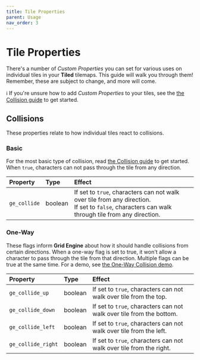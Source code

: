 ```yaml
---
title: Tile Properties
parent: Usage
nav_order: 3
---
```


# Tile Properties

There's a number of _Custom Properties_ you can set for various uses on individual tiles in your **Tiled** tilemaps. This guide will walk you through them! Remember, these are subject to change, and more will come.

ℹ️ If you're unsure how to add _Custom Properties_ to your tiles, see the [the Collision guide](collision) to get started.

## Collisions

These properties relate to how individual tiles react to collisions.

### Basic

For the most basic type of collision, read [the Collision guide](collision) to get started. When `true`, characters can not pass through the tile from any direction.

| Property   | Type    | Effect                                                                                                                                              |
| :--------- | :------ | :-------------------------------------------------------------------------------------------------------------------------------------------------- |
| `ge_collide` | boolean | If set to `true`, characters can not walk over tile from any direction. <br>If set to `false`, characters can walk through tile from any direction. |

### One-Way

These flags inform **Grid Engine** about how it should handle collisions from certain directions. When a one-way flag is set to true, it won't allow a character to pass through the tile from that direction. Multiple flags can be true at the same time. For a demo, see [the One-Way Collision demo](../examples/one-way-collision).

| Property           | Type    | Effect                                                               |
| :----------------- | :------ | :------------------------------------------------------------------- |
| `ge_collide_up`    | boolean | If set to `true`, characters can not walk over tile from the top.    |
| `ge_collide_down`  | boolean | If set to `true`, characters can not walk over tile from the bottom. |
| `ge_collide_left`  | boolean | If set to `true`, characters can not walk over tile from the left.   |
| `ge_collide_right` | boolean | If set to `true`, characters can not walk over tile from the right.  |
